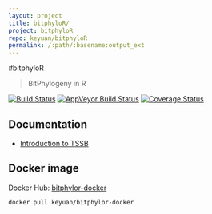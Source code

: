 ```yaml
---
layout: project
title: bitphyloR/
project: bitphyloR
repo: keyuan/bitphyloR
permalink: /:path/:basename:output_ext
---
```


#bitphyloR
>BitPhylogeny in R


[![Build Status](https://travis-ci.org/keyuan/bitphyloR.svg?branch=master)](https://travis-ci.org/keyuan/bitphyloR) [![AppVeyor Build Status](https://ci.appveyor.com/api/projects/status/github/keyuan/bitphylor?branch=master)](https://ci.appveyor.com/project/keyuan/bitphylor) [![Coverage Status](https://coveralls.io/repos/keyuan/bitphyloR/badge.svg)](https://coveralls.io/r/keyuan/bitphyloR)


## Documentation

* [Introduction to TSSB](http://rpubs.com/keyuan/tssb)

## Docker image

Docker Hub: [bitphylor-docker](https://registry.hub.docker.com/u/keyuan/bitphylor-docker/)

```
docker pull keyuan/bitphylor-docker
```
